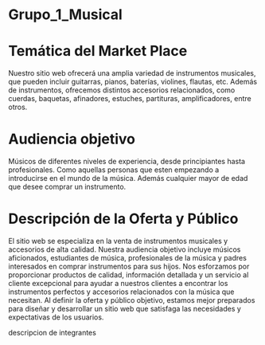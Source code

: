 # Grupo_1_Musical

# Temática del Market Place

Nuestro sitio web ofrecerá una amplia variedad de instrumentos musicales, que pueden incluir guitarras, pianos, baterías, violines, flautas, etc.
Además de instrumentos, ofrecemos distintos accesorios relacionados, como cuerdas, baquetas, afinadores, estuches, partituras, amplificadores, entre otros.

# Audiencia objetivo

Músicos de diferentes niveles de experiencia, desde principiantes hasta profesionales. Como aquellas personas que esten empezando a introducirse en el mundo de la música. Además cualquier mayor de edad que desee comprar un instrumento.

# Descripción de la Oferta y Público

El sitio web se especializa en la venta de instrumentos musicales y accesorios de alta calidad.
Nuestra audiencia objetivo incluye músicos aficionados, estudiantes de música, profesionales de la música y padres interesados en comprar instrumentos para sus hijos.
Nos esforzamos por proporcionar productos de calidad, información detallada y un servicio al cliente excepcional para ayudar a nuestros clientes a encontrar los instrumentos perfectos y accesorios relacionados con la música que necesitan.
Al definir la oferta y  público objetivo, estamos mejor preparados para diseñar y desarrollar un sitio web que satisfaga las necesidades y expectativas de los usuarios.


descripcion de integrantes
